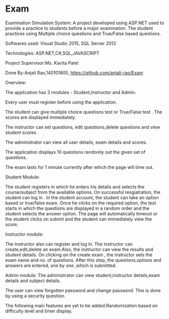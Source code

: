 # Exam
Examination Simulation System: A project developed using ASP.NET used to provide a practice to students before a major examination. The student practices using Multiple choice questions and True/False based questions.

Softwares used: 
Visual Studio 2015,
SQL Server 2013

Technologies:
ASP.NET,C#,SQL,JAVASCRIPT

Project Supervisor:Ms. Kavita Patel

Done By-Anjali Rao,140101805, https://github.com/anjali-rao/Exam

Overview:

The application has 3 modules - Student,Instructor and Admin.

Every user must register before using the application.

The student can give multiple choice questions test or True/False test .
The scores are displayed immediately. 

The instructor can set questions, edit questions,delete questions and view student scores .

The administrator can view all user details, exam details and scores.

The application displays 10 questions randomly out the given set of questions.

The exam lasts for 1 minute currently after which the page will time out. 


Student Module:

The student registers in which he enters his details and selects the course/subject from the available options. On successful resgiatration, the student can log in . In the student account, the student can take an option based or true/false exam. Once he clicks on the required option, the test starts in which the questions are displayed in a random order and the student selects the answer option. The page will automatically timeout or the student clicks on submit and the student can immediately view the score.

Instructor module:

The instructor also can register and log in. The instructor can create,edit,delete an exam.Also, the instructor can view the results and student details. On clicking on the create exam , the instructor sets the exam name and no. of questions. After this step, the questions,options and answers are entered, one by one ,which is submitted. 

Admin module:
The administrator can view student,instructor details,exam details and subject details.


The user can view forgotten password and change password. This is done by using a security question. 

The following main features are yet to be added:Randomization based on difficulty level and timer display.

